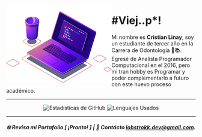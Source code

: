 ﻿<a href="https://lobstrokk.github.io/" target="_blank"><img align="left" alt="Laptop" width="280px" src="https://raw.githubusercontent.com/lobstrokk/dev.github.io/main/images/main-banner.svg"/></a>

#  #Viej..p*!

Mi nombre es **Cristian Linay**, soy un estudiante de tercer año en la Carrera de  Odontología 🦷📚.
Egresé de Analista Programador Computacional en el 2016, pero mi tran hobby es Programar y poder complementarlo a futuro con este nuevo proceso académico.  


---
<p><p align="center">
  <img alt="Estadísticas de GitHub" height="190px" src="https://github-readme-stats.vercel.app/api?username=lobstrokk&show_icons=true&theme=jolly&line_height=27&count_private=true"/>
  <img alt="Lenguajes Usados" height="190px" src="https://github-readme-stats.vercel.app/api/top-langs/?username=lobstrokk&langs_count=8&exclude_repo=eight-queens-game-web,arhcoder-portfolio,BASE-Hackathon-2022,github-readme-stats&theme=jolly&layout=compact"/>
</p></p>

___
##### <p align="center">🌐 Revisa mi Portafolio [ ¡Pronto! ]  |   📧   Contácto [lobstrokk.dev@gmail.com](mailto:lobstrokk.dev@gmail.com).
<p>  


